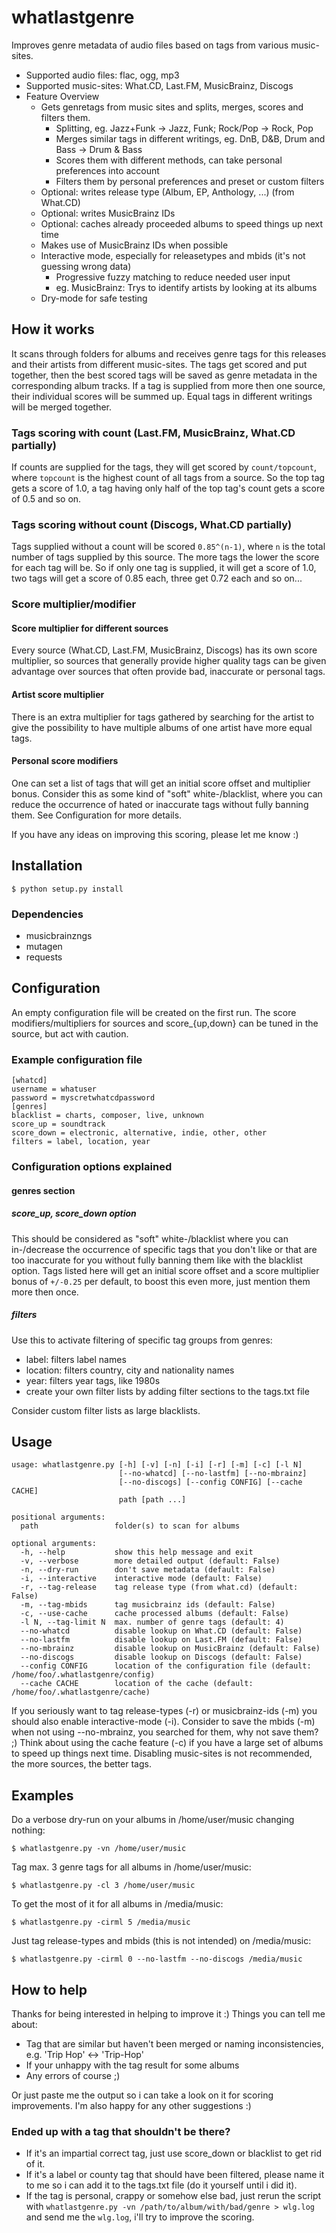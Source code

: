 # whatlastgenre

Improves genre metadata of audio files based on tags from various music-sites.

* Supported audio files: flac, ogg, mp3
* Supported music-sites: What.CD, Last.FM, MusicBrainz, Discogs
* Feature Overview
	* Gets genretags from music sites and splits, merges, scores and filters them.
		* Splitting, eg. Jazz+Funk -> Jazz, Funk; Rock/Pop -> Rock, Pop
		* Merges similar tags in different writings, eg. DnB, D&B, Drum and Bass -> Drum & Bass
		* Scores them with different methods, can take personal preferences into account
		* Filters them by personal preferences and preset or custom filters
	* Optional: writes release type (Album, EP, Anthology, ...) (from What.CD)
	* Optional: writes MusicBrainz IDs
	* Optional: caches already proceeded albums to speed things up next time
	* Makes use of MusicBrainz IDs when possible
	* Interactive mode, especially for releasetypes and mbids (it's not guessing wrong data)
		* Progressive fuzzy matching to reduce needed user input
		* eg. MusicBrainz: Trys to identify artists by looking at its albums 
	* Dry-mode for safe testing

## How it works
It scans through folders for albums and receives genre tags for this releases
and their artists from different music-sites. The tags get scored and put
together, then the best scored tags will be saved as genre metadata in the
corresponding album tracks. If a tag is supplied from more then one source,
their individual scores will be summed up. Equal tags in different writings
will be merged together.

### Tags scoring with count (Last.FM, MusicBrainz, What.CD partially)
If counts are supplied for the tags, they will get scored by `count/topcount`,
where `topcount` is the highest count of all tags from a source. So the top
tag gets a score of 1.0, a tag having only half of the top tag's count gets a
score of 0.5 and so on. 

### Tags scoring without count (Discogs, What.CD partially)
Tags supplied without a count will be scored `0.85^(n-1)`, where `n` is the
total number of tags supplied by this source. The more tags the lower the
score for each tag will be. So if only one tag is supplied, it will get a
score of 1.0, two tags will get a score of 0.85 each, three get 0.72 each
and so on...

### Score multiplier/modifier

#### Score multiplier for different sources
Every source (What.CD, Last.FM, MusicBrainz, Discogs) has its own score
multiplier, so sources that generally provide higher quality tags can be given
advantage over sources that often provide bad, inaccurate or personal tags.

#### Artist score multiplier
There is an extra multiplier for tags gathered by searching for the artist to
give the possibility to have multiple albums of one artist have more equal tags.

#### Personal score modifiers
One can set a list of tags that will get an initial score offset and
multiplier bonus. Consider this as some kind of "soft" white-/blacklist, where
you can reduce the occurrence of hated or inaccurate tags without fully
banning them. See Configuration for more details.


If you have any ideas on improving this scoring, please let me know :)


## Installation

	$ python setup.py install

### Dependencies
* musicbrainzngs
* mutagen
* requests


## Configuration

An empty configuration file will be created on the first run. The score
modifiers/multipliers for sources and score_{up,down} can be tuned in the
source, but act with caution.

### Example configuration file
	[whatcd]
	username = whatuser
	password = myscretwhatcdpassword
	[genres]
	blacklist = charts, composer, live, unknown
	score_up = soundtrack
	score_down = electronic, alternative, indie, other, other
	filters = label, location, year


### Configuration options explained

#### genres section

##### score_up, score_down option
This should be considered as "soft" white-/blacklist where you can in-/decrease
the occurrence of specific tags that you don't like or that are too inaccurate
for you without fully banning them like with the blacklist option. Tags listed
here will get an initial score offset and a score multiplier bonus of `+/-0.25`
per default, to boost this even more, just mention them more then once.

##### filters
Use this to activate filtering of specific tag groups from genres:
* label: filters label names
* location: filters country, city and nationality names
* year: filters year tags, like 1980s
* create your own filter lists by adding filter sections to the tags.txt file

Consider custom filter lists as large blacklists.


## Usage
	  
	usage: whatlastgenre.py [-h] [-v] [-n] [-i] [-r] [-m] [-c] [-l N]
	                        [--no-whatcd] [--no-lastfm] [--no-mbrainz]
	                        [--no-discogs] [--config CONFIG] [--cache CACHE]
	                        path [path ...]
	
	positional arguments:
	  path                 folder(s) to scan for albums
	
	optional arguments:
	  -h, --help           show this help message and exit
	  -v, --verbose        more detailed output (default: False)
	  -n, --dry-run        don't save metadata (default: False)
	  -i, --interactive    interactive mode (default: False)
	  -r, --tag-release    tag release type (from what.cd) (default: False)
	  -m, --tag-mbids      tag musicbrainz ids (default: False)
	  -c, --use-cache      cache processed albums (default: False)
	  -l N, --tag-limit N  max. number of genre tags (default: 4)
	  --no-whatcd          disable lookup on What.CD (default: False)
	  --no-lastfm          disable lookup on Last.FM (default: False)
	  --no-mbrainz         disable lookup on MusicBrainz (default: False)
	  --no-discogs         disable lookup on Discogs (default: False)
	  --config CONFIG      location of the configuration file (default: /home/foo/.whatlastgenre/config)
	  --cache CACHE        location of the cache (default: /home/foo/.whatlastgenre/cache)


If you seriously want to tag release-types (-r) or musicbrainz-ids (-m) you
should also enable interactive-mode (-i). Consider to save the mbids (-m) when
not using --no-mbrainz, you searched for them, why not save them? ;)
Think about using the cache feature (-c) if you have a large set of albums to
speed up things next time. Disabling music-sites is not recommended, the more
sources, the better tags.


## Examples

Do a verbose dry-run on your albums in /home/user/music changing nothing:

	$ whatlastgenre.py -vn /home/user/music

Tag max. 3 genre tags for all albums in /home/user/music:

	$ whatlastgenre.py -cl 3 /home/user/music

To get the most of it for all albums in /media/music:

	$ whatlastgenre.py -cirml 5 /media/music
	
Just tag release-types and mbids (this is not intended) on /media/music:

	$ whatlastgenre.py -cirml 0 --no-lastfm --no-discogs /media/music


## How to help

Thanks for being interested in helping to improve it :)
Things you can tell me about:
* Tag that are similar but haven't been merged or naming inconsistencies, e.g. 'Trip Hop' <-> 'Trip-Hop'
* If your unhappy with the tag result for some albums
* Any errors of course ;)

Or just paste me the output so i can take a look on it for scoring improvements.
I'm also happy for any other suggestions :)

### Ended up with a tag that shouldn't be there?
* If it's an impartial correct tag, just use score_down or blacklist to get
rid of it.
* If it's a label or county tag that should have been filtered, please name
it to me so i can add it to the tags.txt file (do it yourself until i did it).
* If the tag is personal, crappy or somehow else bad, just rerun the script
with `whatlastgenre.py -vn /path/to/album/with/bad/genre > wlg.log`
and send me the `wlg.log`, i'll try to improve the scoring.

